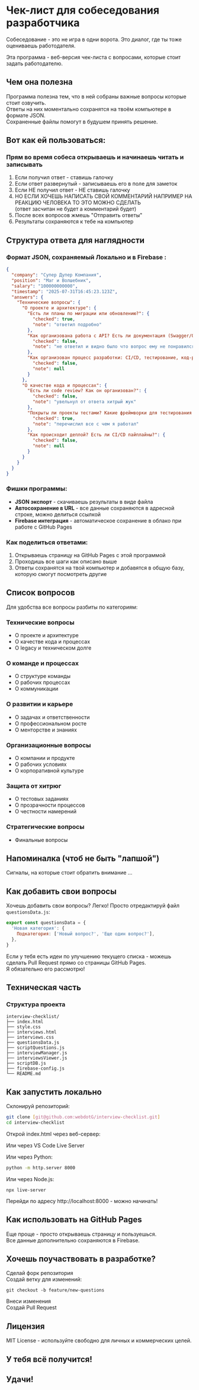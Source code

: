 # Чек-лист для собеседования разработчика

Собеседование - это не игра в одни ворота. Это диалог, где ты тоже оцениваешь работодателя.

Эта программа - веб-версия чек-листа с вопросами, которые стоит задать работодателю.

## Чем она полезна

Программа полезна тем, что в ней собраны важные вопросы которые стоит озвучить.  
Ответы на них моментально сохранятся на твоём компьютере в формате JSON.  
Сохраненные файлы помогут в будушем принять решение.

## Вот как ей пользоваться:

### Прям во время собеса открываешь и начинаешь читать и записывать

1. Если получил ответ - ставишь галочку
2. Если ответ развернутый - записываешь его в поле для заметок
3. Если НЕ получил ответ - НЕ ставишь галочку
4. НО ЕСЛИ ХОЧЕШЬ НАПИСАТЬ СВОЙ КОММЕНТАРИЙ НАПРИМЕР НА РЕАКЦИЮ ЧЕЛОВЕКА ТО ЭТО МОЖНО СДЕЛАТЬ  
   (ответ засчитан не будет а комментарий будет)
5. После всех вопросов жмешь "Отправить ответы"
6. Результаты сохраняются к тебе на компьютер

## Структура ответа для наглядности

### Формат JSON, сохраняемый Локально и в Firebase :

```json
{
  "company": "Супер Дупер Компания",
  "position": "Маг и Волшебник",
  "salary": "100000000000",
  "timestamp": "2025-07-31T16:45:23.123Z",
  "answers": {
    "Технические вопросы": {
      "О проекте и архитектуре": {
        "Есть ли планы по миграции или обновлению?": {
          "checked": true,
          "note": "ответил подробно"
        },
        "Как организована работа с API? Есть ли документация (Swagger/OpenAPI)?": {
          "checked": false,
          "note": "не ответил и видно было что вопрос ему не понравился"
        },
        "Как организован процесс разработки: CI/CD, тестирование, код-ревью?": {
          "checked": false,
          "note": null
        }
      },
      "О качестве кода и процессах": {
        "Есть ли code review? Как он организован?": {
          "checked": false,
          "note": "увельнул от ответа хитрый жук"
        },
        "Покрыты ли проекты тестами? Какие фреймворки для тестирования используете?": {
          "checked": true,
          "note": "перечислил все с чем я работал"
        },
        "Как происходит деплой? Есть ли CI/CD пайплайны?": {
          "checked": false,
          "note": null
        }
      }
    }
  }
}
```

### Фишки программы:

- **JSON экспорт** - скачиваешь результаты в виде файла
- **Автосохранение в URL** - все данные сохраняются в адресной строке, можно делиться ссылкой
- **Firebase интеграция** - автоматическое сохранение в облако при работе с GitHub Pages

### Как поделиться ответами:

1. Открываешь страницу на GitHub Pages с этой программой
2. Проходишь все шаги как описано выше
3. Ответы сохранятся на твой компьютер и добавятся в общую базу, которую смогут посмотреть другие

## Список вопросов

Для удобства все вопросы разбиты по категориям:

### Технические вопросы

- О проекте и архитектуре
- О качестве кода и процессах
- О legacy и техническом долге

### О команде и процессах

- О структуре команды
- О рабочих процессах
- О коммуникации

### О развитии и карьере

- О задачах и ответственности
- О профессиональном росте
- О менторстве и знаниях

### Организационные вопросы

- О компании и продукте
- О рабочих условиях
- О корпоративной культуре

### Защита от хитрюг

- О тестовых заданиях
- О прозрачности процессов
- О честности намерений

### Стратегические вопросы

- Финальные вопросы

## Напоминалка (чтоб не быть "лапшой")

Сигналы, на которые стоит обратить внимание ...

## Как добавить свои вопросы

Хочешь добавить свои вопросы?
Легко! Просто отредактируй файл `questionsData.js`:

```javascript
export const questionsData = {
  'Новая категория': {
    Подкатегория: ['Новый вопрос?', 'Еще один вопрос?'],
  },
}
```

Если у тебя есть идеи по улучшению текущего списка - можешь сделать Pull Request прямо со страницы GitHub Pages.  
Я обязательно его рассмотрю!

## Техническая часть

### Структура проекта

```
interview-checklist/
├── index.html
├── style.css
├── interviews.html
├── interviews.css
├── questionsData.js
├── scriptQuestions.js
├── interviewManager.js
├── interviewsViewer.js
├── scriptDB.js
├── firebase-config.js
└── README.md
```

## Как запустить локально

Склонируй репозиторий:

```bash
git clone [git@github.com:webdotG/interview-checklist.git]
cd interview-checklist
```

Открой index.html через веб-сервер:

Или через VS Code Live Server

Или через Python:

```bash
python -m http.server 8000
```

Или через Node.js:

```
npx live-server
```

Перейди по адресу http://localhost:8000 - можно начинать!

## Как использовать на GitHub Pages

Еще проще - просто открываешь страницу и пользуешься.  
Все данные дополнительно сохраняются в Firebase.

## Хочешь поучаствовать в разработке?

Сделай форк репозитория  
Создай ветку для изменений:

```
git checkout -b feature/new-questions
```

Внеси изменения  
Создай Pull Request

## Лицензия

MIT License - используйте свободно для личных и коммерческих целей.

## У тебя всё получится!

## Удачи!
